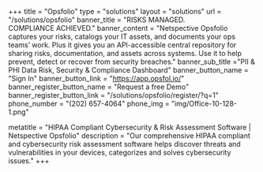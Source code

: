 +++
title = "Opsfolio"
type = "solutions"
layout = "solutions" 
url = "/solutions/opsfolio"
banner_title   = "RISKS MANAGED.<br>COMPLIANCE ACHIEVED."
banner_content = "Netspective Opsfolio captures your risks, catalogs your IT assets, and documents your ops teams’ work. Plus it gives you an API-accessible central repository for sharing risks, documentation, and assets across systems. Use it to help prevent, detect or recover from security breaches."
banner_sub_title ="PII & PHI Data Risk, Security & Compliance Dashboard"
banner_button_name = "Sign In"
banner_button_link = "https://app.opsfol.io/"
banner_register_button_name = "Request a free Demo"
banner_register_button_link = "/solutions/opsfolio/register/?q=1"
phone_number = "(202) 657-4064"
phone_img = "img/Office-10-128-1.png"

metatitle = "HIPAA Compliant Cybersecurity &amp; Risk Assessment Software | Netspective Opsfolio"
description = "Our comprehensive HIPAA compliant and cybersecurity risk assessment software helps discover threats and vulnerabilities in your devices, categorizes and solves cybersecurity issues."
+++